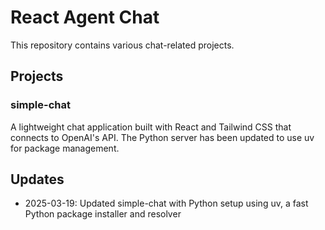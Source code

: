 # React Agent Chat

This repository contains various chat-related projects.

## Projects

### simple-chat
A lightweight chat application built with React and Tailwind CSS that connects to OpenAI's API. The Python server has been updated to use uv for package management.

## Updates

- 2025-03-19: Updated simple-chat with Python setup using uv, a fast Python package installer and resolver

